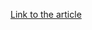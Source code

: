 [Link to the article](https://www.circl.lu/doc/misp/feed-osint/abc51826-68fd-4cef-9a06-86ec17e66ef1.json)

